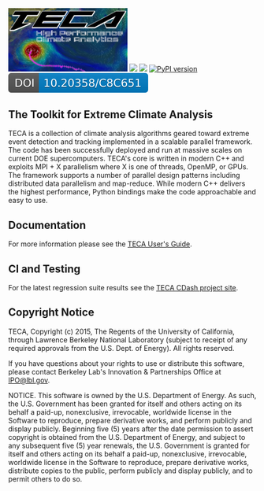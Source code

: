 <img src="doc/rtd/images/teca_logo_crop2_lg.png" width="48%">
<a href="https://travis-ci.com/LBL-EESA/TECA"><img src="https://travis-ci.com/LBL-EESA/TECA.svg?token=zV3LhFtYvjcvo67W2uji&branch=master"></a>
<a href="https://teca.readthedocs.io/en/latest/?badge=latest"><img src="https://readthedocs.org/projects/teca/badge/?version=latest"></a>
<a href="https://badge.fury.io/py/teca"><img src="https://badge.fury.io/py/teca.svg" alt="PyPI version"></a>
<a href="https://doi.org/10.20358/C8C651"><img src="doc/images/teca_doi_badge.svg"></a>

## The Toolkit for Extreme Climate Analysis
TECA is a collection of climate analysis algorithms geared toward extreme event detection and tracking implemented in a scalable parallel framework. The code has been successfully deployed and run at massive scales on current DOE supercomputers. TECA's core is written in modern C++ and exploits MPI + X parallelism where X is one of threads, OpenMP, or GPUs. The framework supports a number of parallel design patterns including distributed data parallelism and map-reduce. While modern C++ delivers the highest performance, Python bindings make the code approachable and easy to use.

## Documentation
For more information please see the [TECA User's Guide](https://teca.readthedocs.io/en/latest/).

## CI and Testing
For the latest regression suite results see the [TECA CDash project site](https://cdash.nersc.gov/index.php?project=TECA).

## Copyright Notice
TECA, Copyright (c) 2015, The Regents of the University of California, through Lawrence Berkeley National Laboratory (subject to receipt of any required approvals from the U.S. Dept. of Energy).  All rights reserved.

If you have questions about your rights to use or distribute this software, please contact Berkeley Lab's Innovation & Partnerships Office at  IPO@lbl.gov.

NOTICE.  This software is owned by the U.S. Department of Energy.  As such, the U.S. Government has been granted for itself and others acting on its behalf a paid-up, nonexclusive, irrevocable, worldwide license in the Software to reproduce, prepare derivative works, and perform publicly and display publicly.  Beginning five (5) years after the date permission to assert copyright is obtained from the U.S. Department of Energy, and subject to any subsequent five (5) year renewals, the U.S. Government is granted for itself and others acting on its behalf a paid-up, nonexclusive, irrevocable, worldwide license in the Software to reproduce, prepare derivative works, distribute copies to the public, perform publicly and display publicly, and to permit others to do so.
